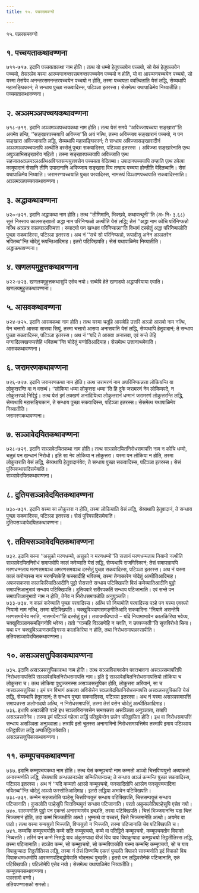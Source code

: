 ```yaml
---
title: १५. पन्नरसमवग्गो

---
```

१५. पन्नरसमवग्गो  


## १. पच्चयताकथावण्णना

७११-७१७. इदानि पच्चयताकथा नाम होति। तत्थ यो धम्मो हेतुपच्चयेन पच्चयो, सो येसं हेतुपच्चयेन पच्चयो, तेसञ्ञेव यस्मा आरम्मणानन्तरसमनन्तरपच्चयेन पच्चयो न होति, यो वा आरम्मणपच्चयेन पच्चयो, सो यस्मा तेसंयेव अनन्तरसमनन्तरपच्चयेन पच्चयो न होति, तस्मा पच्चयता ववत्थिताति येसं लद्धि, सेय्यथापि महासङ्घिकानं; ते सन्धाय पुच्छा सकवादिस्स, पटिञ्ञा इतरस्स। सेसमेत्थ यथापाळिमेव निय्यातीति।  
पच्चयताकथावण्णना।  


## २. अञ्ञमञ्ञपच्चयकथावण्णना

७१८-७१९. इदानि अञ्ञमञ्ञपच्चयकथा नाम होति। तत्थ येसं समये ‘‘अविज्जापच्चया सङ्खारा’’ति अयमेव तन्ति, ‘‘सङ्खारपच्चयापि अविज्जा’’ति अयं नत्थि, तस्मा अविज्जाव सङ्खारानं पच्चयो, न पन सङ्खारा अविज्जायाति लद्धि, सेय्यथापि महासङ्घिकानं; ते सन्धाय अविज्जासङ्खारादीनं अञ्ञमञ्ञपच्चयतापि अत्थीति दस्सेतुं पुच्छा सकवादिस्स, पटिञ्ञा इतरस्स । अविज्जा सङ्खारेनाति एत्थ अपुञ्ञाभिसङ्खारोव गहितो। तस्मा सङ्खारपच्चयापि अविज्जाति एत्थ सहजातअञ्ञमञ्ञअत्थिअविगतसम्पयुत्तवसेन पच्चयता वेदितब्बा। उपादानपच्चयापि तण्हाति एत्थ ठपेत्वा कामुपादानं सेसानि तीणि उपादानानि अविज्जाय सङ्खारा विय तण्हाय पच्चया होन्तीति वेदितब्बानि। सेसं यथापाळिमेव निय्याति। जरामरणपच्चयाति पुच्छा परवादिस्स, नामरूपं विञ्ञाणपच्चयाति सकवादिस्साति।  
अञ्ञमञ्ञपच्चयकथावण्णना।  


## ३. अद्धाकथावण्णना

७२०-७२१. इदानि अद्धाकथा नाम होति। तत्थ ‘‘तीणिमानि, भिक्खवे, कथावत्थूनी’’ति (अ॰ नि॰ ३.६८) सुत्तं निस्साय कालसङ्खातो अद्धा नाम परिनिप्फन्नो अत्थीति येसं लद्धि; तेसं ‘‘अद्धा नाम कोचि परिनिप्फन्नो नत्थि अञ्ञत्र कालपञ्ञत्तिमत्ता। रूपादयो पन खन्धाव परिनिप्फन्ना’’ति विभागं दस्सेतुं अद्धा परिनिप्फन्नोति पुच्छा सकवादिस्स, पटिञ्ञा इतरस्स। अथ नं ‘‘सचे सो परिनिप्फन्नो, रूपादीसु अनेन अञ्ञतरेन भवितब्ब’’न्ति चोदेतुं रूपन्तिआदिमाह। इतरो पटिक्खिपति। सेसं यथापाळिमेव निय्यातीति।  
अद्धाकथावण्णना।  


## ४. खणलयमुहुत्तकथावण्णना

७२२-७२३. खणलयमुहुत्तकथासुपि एसेव नयो। सब्बेपि हेते खणादयो अद्धापरियाया एवाति।  
खणलयमुहुत्तकथावण्णना।  


## ५. आसवकथावण्णना

७२४-७२५. इदानि आसवकथा नाम होति। तत्थ यस्मा चतूहि आसवेहि उत्तरि अञ्ञो आसवो नाम नत्थि, येन चत्तारो आसवा सासवा सियुं, तस्मा चत्तारो आसवा अनासवाति येसं लद्धि, सेय्यथापि हेतुवादानं; ते सन्धाय पुच्छा सकवादिस्स, पटिञ्ञा इतरस्स। अथ नं ‘‘यदि ते आसवा अनासवा, एवं सन्ते तेहि मग्गादिलक्खणप्पत्तेहि भवितब्ब’’न्ति चोदेतुं मग्गोतिआदिमाह। सेसमेत्थ उत्तानत्थमेवाति।  
आसवकथावण्णना।  


## ६. जरामरणकथावण्णना

७२६-७२७. इदानि जरामरणकथा नाम होति। तत्थ जरामरणं नाम अपरिनिप्फन्नत्ता लोकियन्ति वा लोकुत्तरन्ति वा न वत्तब्बं। ‘‘लोकिया धम्मा लोकुत्तरा धम्मा’’ति हि दुके जरामरणं नेव लोकियपदे, न लोकुत्तरपदे निद्दिट्ठं। तत्थ येसं इमं लक्खणं अनादियित्वा लोकुत्तरानं धम्मानं जरामरणं लोकुत्तरन्ति लद्धि, सेय्यथापि महासङ्घिकानं, ते सन्धाय पुच्छा सकवादिस्स, पटिञ्ञा इतरस्स। सेसमेत्थ यथापाळिमेव निय्यातीति।  
जरामरणकथावण्णना।  


## ७. सञ्ञावेदयितकथावण्णना

७२८-७२९. इदानि सञ्ञावेदयितकथा नाम होति। तत्थ सञ्ञावेदयितनिरोधसमापत्ति नाम न कोचि धम्मो, चतुन्नं पन खन्धानं निरोधो। इति सा नेव लोकिया न लोकुत्तरा। यस्मा पन लोकिया न होति, तस्मा लोकुत्तराति येसं लद्धि, सेय्यथापि हेतुवादानंयेव; ते सन्धाय पुच्छा सकवादिस्स, पटिञ्ञा इतरस्स। सेसं पुरिमकथासदिसमेवाति।  
सञ्ञावेदयितकथावण्णना।  


## ८. दुतियसञ्ञावेदयितकथावण्णना

७३०-७३१. इदानि यस्मा सा लोकुत्तरा न होति, तस्मा लोकियाति येसं लद्धि, सेय्यथापि हेतुवादानं, ते सन्धाय पुच्छा सकवादिस्स, पटिञ्ञा इतरस्स। सेसं पुरिमसदिसमेवाति।  
दुतियसञ्ञावेदयितकथावण्णना।  


## ९. ततियसञ्ञावेदयितकथावण्णना

७३२. इदानि यस्मा ‘‘असुको मरणधम्मो, असुको न मरणधम्मो’’ति सत्तानं मरणधम्मताय नियामो नत्थीति सञ्ञावेदयितनिरोधं समापन्नोपि कालं करेय्याति येसं लद्धि, सेय्यथापि राजगिरिकानं; तेसं समापन्नायपि मरणधम्मताय मरणसमयञ्च अमरणसमयञ्च दस्सेतुं पुच्छा सकवादिस्स, पटिञ्ञा इतरस्स। अथ नं यस्मा कालं करोन्तस्स नाम मरणन्तिकेहि फस्सादीहि भवितब्बं, तस्मा तेनाकारेन चोदेतुं अत्थीतिआदिमाह।  
अफस्सकस्स कालकिरियातिआदीनि पुट्ठो सेससत्ते सन्धाय पटिक्खिपति विसं कमेय्यातिआदीनि पुट्ठो समापत्तिआनुभावं सन्धाय पटिक्खिपति। दुतियवारे सरीरपकतिं सन्धाय पटिजानाति। एवं सन्ते पन समापत्तिआनुभावो नाम न होति, तेनेव न निरोधसमापन्नोति अनुयुञ्जति।  
७३३-७३४. न कालं करेय्याति पुच्छा परवादिस्स। अत्थि सो नियामोति परवादिस्स पञ्हे पन यस्मा एवरूपो नियामो नाम नत्थि, तस्मा पटिक्खिपति। चक्खुविञ्ञाणसमङ्गीतिआदि सकवादिना ‘‘नियामे असन्तेपि मरणसमयेनेव मरति, नासमयेना’’ति दस्सेतुं वुत्तं। तत्रायमधिप्पायो – यदि नियामाभावेन कालकिरिया भवेय्य, चक्खुविञ्ञाणसमङ्गिनोपि भवेय्य। ततो ‘‘पञ्चहि विञ्ञाणेहि न चवति, न उपपज्जती’’ति सुत्तविरोधो सिया। यथा पन चक्खुविञ्ञाणसमङ्गिस्स कालकिरिया न होति, तथा निरोधसमापन्नस्सापीति।  
ततियसञ्ञावेदयितकथावण्णना।  


## १०. असञ्ञसत्तुपिकाकथावण्णना

७३५. इदानि असञ्ञसत्तुपिकाकथा नाम होति। तत्थ सञ्ञाविरागवसेन पवत्तभावना असञ्ञसमापत्तिपि निरोधसमापत्तिपि सञ्ञावेदयितनिरोधसमापत्ति नाम। इति द्वे सञ्ञावेदयितनिरोधसमापत्तियो लोकिया च लोकुत्तरा च। तत्थ लोकिया पुथुज्जनस्स असञ्ञसत्तुपिका होति, लोकुत्तरा अरियानं, सा च नासञ्ञसत्तुपिका। इमं पन विभागं अकत्वा अविसेसेन सञ्ञावेदयितनिरोधसमापत्ति असञ्ञसत्तुपिकाति येसं लद्धि, सेय्यथापि हेतुवादानं; ते सन्धाय पुच्छा सकवादिस्स, पटिञ्ञा इतरस्स। अथ नं यस्मा असञ्ञसमापत्तिं समापन्नस्स अलोभादयो अत्थि, न निरोधसमापत्तिं, तस्मा तेसं वसेन चोदेतुं अत्थीतिआदिमाह।  
७३६. इधापि असञ्ञीति पञ्हे इध सञ्ञाविरागवसेन समापन्नत्ता असञ्ञिता अनुञ्ञाता, तत्रापि असञ्ञसत्तेनेव। तस्मा इमं पटिञ्ञं गहेत्वा लद्धिं पतिट्ठपेन्तेन छलेन पतिट्ठापिता होति। इध वा निरोधसमापत्तिं सन्धाय असञ्ञिता अनुञ्ञाता। तत्रापि इतो चुतस्स अनागामिनो निरोधसमापत्तिमेव तस्मापि इमाय पटिञ्ञाय पतिट्ठापिता लद्धि अप्पतिट्ठितायेवाति।  
असञ्ञसत्तुपिकाकथावण्णना।  


## ११. कम्मूपचयकथावण्णना

७३७. इदानि कम्मूपचयकथा नाम होति। तत्थ येसं कम्मूपचयो नाम कम्मतो अञ्ञो चित्तविप्पयुत्तो अब्याकतो अनारम्मणोति लद्धि, सेय्यथापि अन्धकानञ्चेव सम्मितियानञ्च; ते सन्धाय अञ्ञं कम्मन्ति पुच्छा सकवादिस्स, पटिञ्ञा इतरस्स। अथ नं ‘‘यदि कम्मतो अञ्ञो कम्मूपचयो, फस्सादितोपि अञ्ञेन फस्सूपचयादिना भवितब्ब’’न्ति चोदेतुं अञ्ञो फस्सोतिआदिमाह। इतरो लद्धिया अभावेन पटिक्खिपति।  
७३८-७३९. कम्मेन सहजातोति पञ्हेसु चित्तविप्पयुत्तं सन्धाय पटिक्खिपति, चित्तसम्पयुत्तं सन्धाय पटिजानाति। कुसलोति पञ्हेसुपि चित्तविप्पयुत्तं सन्धाय पटिजानाति। परतो अकुसलोतिपञ्हेसुपि एसेव नयो।  
७४०. सारम्मणोति पुट्ठो पन एकन्तं अनारम्मणमेव इच्छति, तस्मा पटिक्खिपति। चित्तं भिज्जमानन्ति यदा चित्तं भिज्जमानं होति, तदा कम्मं भिज्जतीति अत्थो। भुम्मत्थे वा पच्चत्तं, चित्ते भिज्जमानेति अत्थो। अयमेव वा पाठो। तत्थ यस्मा सम्पयुत्तो भिज्जति, विप्पयुत्तो न भिज्जति, तस्मा पटिजानाति चेव पटिक्खिपति च।  
७४१. कम्मम्हि कम्मूपचयोति कम्मे सति कम्मूपचयो, कम्मे वा पतिट्ठिते कम्मूपचयो, कम्मूपचयतोव विपाको निब्बत्तति। तस्मिं पन कम्मे निरुद्धे याव अंकुरुप्पादा बीजं विय याव विपाकुप्पादा कम्मूपचयो तिट्ठतीतिस्स लद्धि, तस्मा पटिजानाति। तञ्ञेव कम्मं, सो कम्मूपचयो, सो कम्मविपाकोति यस्मा कम्मम्हि कम्मूपचयो, सो च याव विपाकुप्पादा तिट्ठतीतिस्स लद्धि, तस्मा नं तेसं तिण्णम्पि एकत्तं पुच्छति विपाको सारम्मणोति इदं विपाको विय विपाकधम्मधम्मोपि आरम्मणपटिबद्धोयेवाति चोदनत्थं पुच्छति। इतरो पन लद्धिवसेनेकं पटिजानाति, एकं पटिक्खिपति। पटिलोमेपि एसेव नयो। सेसमेत्थ यथापाळिमेव निय्यातीति।  
कम्मूपचयकथावण्णना।  
पन्नरसमो वग्गो।  
ततियपण्णासको समत्तो।  